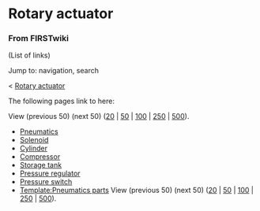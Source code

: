 # Rotary actuator

### From FIRSTwiki

(List of links)

Jump to: navigation, search

&lt; [Rotary actuator](/index.php?title=Rotary_actuator&redirect=no "Rotary
actuator" )  

The following pages link to here:

View (previous 50) (next 50)
([20](/index.php?title=Special:Whatlinkshere/Rotary_actuator&limit=20&from=0
"Special:Whatlinkshere/Rotary actuator" ) |
[50](/index.php?title=Special:Whatlinkshere/Rotary_actuator&limit=50&from=0
"Special:Whatlinkshere/Rotary actuator" ) |
[100](/index.php?title=Special:Whatlinkshere/Rotary_actuator&limit=100&from=0
"Special:Whatlinkshere/Rotary actuator" ) |
[250](/index.php?title=Special:Whatlinkshere/Rotary_actuator&limit=250&from=0
"Special:Whatlinkshere/Rotary actuator" ) |
[500](/index.php?title=Special:Whatlinkshere/Rotary_actuator&limit=500&from=0
"Special:Whatlinkshere/Rotary actuator" )).

  * [Pneumatics](/index.php/Pneumatics "Pneumatics" )
  * [Solenoid](/index.php/Solenoid "Solenoid" )
  * [Cylinder](/index.php/Cylinder "Cylinder" )
  * [Compressor](/index.php/Compressor "Compressor" )
  * [Storage tank](/index.php/Storage_tank "Storage tank" )
  * [Pressure regulator](/index.php/Pressure_regulator "Pressure regulator" )
  * [Pressure switch](/index.php/Pressure_switch "Pressure switch" )
  * [Template:Pneumatics parts](/index.php/Template:Pneumatics_parts "Template:Pneumatics parts" )
View (previous 50) (next 50)
([20](/index.php?title=Special:Whatlinkshere/Rotary_actuator&limit=20&from=0
"Special:Whatlinkshere/Rotary actuator" ) |
[50](/index.php?title=Special:Whatlinkshere/Rotary_actuator&limit=50&from=0
"Special:Whatlinkshere/Rotary actuator" ) |
[100](/index.php?title=Special:Whatlinkshere/Rotary_actuator&limit=100&from=0
"Special:Whatlinkshere/Rotary actuator" ) |
[250](/index.php?title=Special:Whatlinkshere/Rotary_actuator&limit=250&from=0
"Special:Whatlinkshere/Rotary actuator" ) |
[500](/index.php?title=Special:Whatlinkshere/Rotary_actuator&limit=500&from=0
"Special:Whatlinkshere/Rotary actuator" )).

